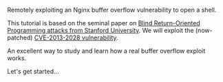 Remotely exploiting an Nginx buffer overflow vulnerability to open a shell.

This tutorial is based on the seminal paper on [Blind Return-Oriented Programming attacks from Stanford University](https://www.scs.stanford.edu/brop/bittau-brop.pdf). We will exploit the (now-patched) [CVE-2013-2028 vulnerability](https://cve.mitre.org/cgi-bin/cvename.cgi?name=cve-2013-2028).

An excellent way to study and learn how a real buffer overflow exploit works.

Let's get started...